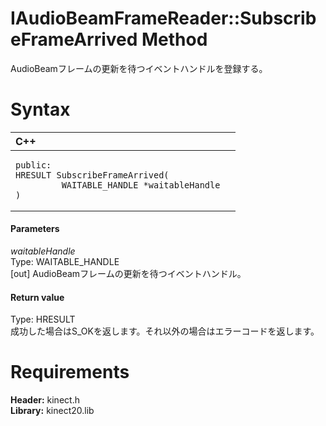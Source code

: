 IAudioBeamFrameReader::SubscribeFrameArrived Method  
===================================================  

AudioBeamフレームの更新を待つイベントハンドルを登録する。 <span id="syntaxSection"></span>

Syntax  
======  

<table>
<colgroup>
<col width="100%" />
</colgroup>
<thead>
<tr class="header">
<th align="left">C++</th>
</tr>
</thead>
<tbody>
<tr class="odd">
<td align="left"><pre><code>public:  
HRESULT SubscribeFrameArrived(  
         WAITABLE_HANDLE *waitableHandle  
)</code></pre></td>
</tr>
</tbody>
</table>

<span id="ID4EG"></span>
#### Parameters  

*waitableHandle*    
Type: WAITABLE\_HANDLE  
[out] AudioBeamフレームの更新を待つイベントハンドル。  

<span id="ID4EP"></span>
#### Return value  

Type: HRESULT  
成功した場合はS\_OKを返します。それ以外の場合はエラーコードを返します。  

<span id="requirements"></span>

Requirements  
============  

**Header:** kinect.h  
**Library:** kinect20.lib  



<!--Please do not edit the data in the comment block below.-->
<!--
TOCTitle : SubscribeFrameArrived Method
RLTitle : IAudioBeamFrameReader::SubscribeFrameArrived Method
KeywordK : SubscribeFrameArrived method
KeywordK : IAudioBeamFrameReader::SubscribeFrameArrived method
KeywordF : IAudioBeamFrameReader::SubscribeFrameArrived
KeywordF : SubscribeFrameArrived
KeywordF : Microsoft.Kinect.kinect.IAudioBeamFrameReader.SubscribeFrameArrived(WAITABLE_HANDLE@)
KeywordA : M:Microsoft.Kinect.kinect.IAudioBeamFrameReader.SubscribeFrameArrived(WAITABLE_HANDLE@)
AssetID : M:Microsoft.Kinect.kinect.IAudioBeamFrameReader.SubscribeFrameArrived(WAITABLE_HANDLE@)
Locale : en-us
CommunityContent : 1
APIType : Managed
APILocation : 
APIName : Microsoft.Kinect.kinect.IAudioBeamFrameReader::SubscribeFrameArrived
TargetOS : Windows
TopicType : kbSyntax
DevLang : C++
DocSet : K4Wv2
ProjType : K4Wv2Proj
Technology : Kinect for Windows
Product : Kinect for Windows SDK v2
productversion : 20
-->
